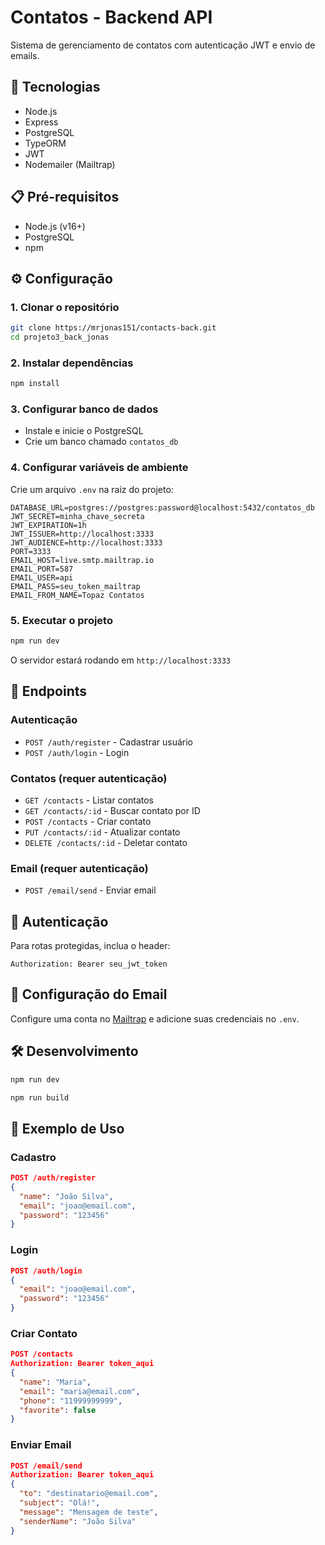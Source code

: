 # Contatos - Backend API

Sistema de gerenciamento de contatos com autenticação JWT e envio de emails.

## 🚀 Tecnologias

- Node.js
- Express
- PostgreSQL
- TypeORM
- JWT
- Nodemailer (Mailtrap)

## 📋 Pré-requisitos

- Node.js (v16+)
- PostgreSQL
- npm 

## ⚙️ Configuração

### 1. Clonar o repositório
```bash
git clone https://mrjonas151/contacts-back.git
cd projeto3_back_jonas
```

### 2. Instalar dependências
```bash
npm install
```

### 3. Configurar banco de dados
- Instale e inicie o PostgreSQL
- Crie um banco chamado `contatos_db`

### 4. Configurar variáveis de ambiente
Crie um arquivo `.env` na raiz do projeto:

```env
DATABASE_URL=postgres://postgres:password@localhost:5432/contatos_db
JWT_SECRET=minha_chave_secreta
JWT_EXPIRATION=1h
JWT_ISSUER=http://localhost:3333
JWT_AUDIENCE=http://localhost:3333
PORT=3333
EMAIL_HOST=live.smtp.mailtrap.io
EMAIL_PORT=587
EMAIL_USER=api
EMAIL_PASS=seu_token_mailtrap
EMAIL_FROM_NAME=Topaz Contatos
```

### 5. Executar o projeto
```bash
npm run dev
```

O servidor estará rodando em `http://localhost:3333`


## 📡 Endpoints

### Autenticação
- `POST /auth/register` - Cadastrar usuário
- `POST /auth/login` - Login

### Contatos (requer autenticação)
- `GET /contacts` - Listar contatos
- `GET /contacts/:id` - Buscar contato por ID  
- `POST /contacts` - Criar contato
- `PUT /contacts/:id` - Atualizar contato
- `DELETE /contacts/:id` - Deletar contato

### Email (requer autenticação)
- `POST /email/send` - Enviar email

## 🔐 Autenticação

Para rotas protegidas, inclua o header:
```
Authorization: Bearer seu_jwt_token
```

## 📧 Configuração do Email

Configure uma conta no [Mailtrap](https://mailtrap.io) e adicione suas credenciais no `.env`.

## 🛠️ Desenvolvimento

```bash
npm run dev

npm run build
```

## 📝 Exemplo de Uso

### Cadastro
```json
POST /auth/register
{
  "name": "João Silva",
  "email": "joao@email.com", 
  "password": "123456"
}
```

### Login
```json
POST /auth/login
{
  "email": "joao@email.com",
  "password": "123456"
}
```

### Criar Contato
```json
POST /contacts
Authorization: Bearer token_aqui
{
  "name": "Maria",
  "email": "maria@email.com",
  "phone": "11999999999",
  "favorite": false
}
```

### Enviar Email
```json
POST /email/send
Authorization: Bearer token_aqui
{
  "to": "destinatario@email.com",
  "subject": "Olá!",
  "message": "Mensagem de teste",
  "senderName": "João Silva"
}
```

